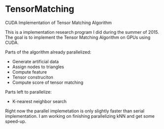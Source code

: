# TensorMatching
CUDA Implementation of Tensor Matching Algorithm

This is a implementation research program I did during the summer of 2015. The goal is to implement the Tensor Matching Algorithm on GPUs using CUDA. 

Parts of the algorithm already parallelized:
* Generate artificial data
* Assign nodes to triangles
* Compute feature
* Tensor construciton
* Compute score of tensor matching

Parts left to parallelize:
* K-nearest neighbor search

Right now the parallel implemetation is only slightly faster than serial implementation. I am working on finishing parallelizing kNN and get some speed-up.
